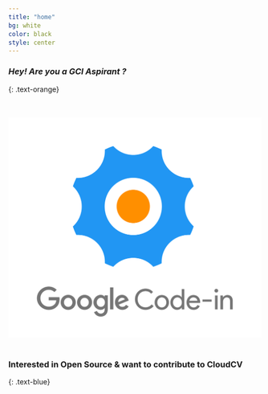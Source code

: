 ```yaml
---
title: "home"
bg: white
color: black
style: center
---
```


### *Hey! Are you a GCI Aspirant ?*
{: .text-orange}

<br><br/>
<span class="fa-stack subtlecircle" style="font-size:100px; line-height: 0em; background:rgba(255,166,0,0.0)">
  <img src="img/gci.png">
</span>
<br><br/>
### Interested in Open Source & want to contribute to CloudCV
{: .text-blue}


